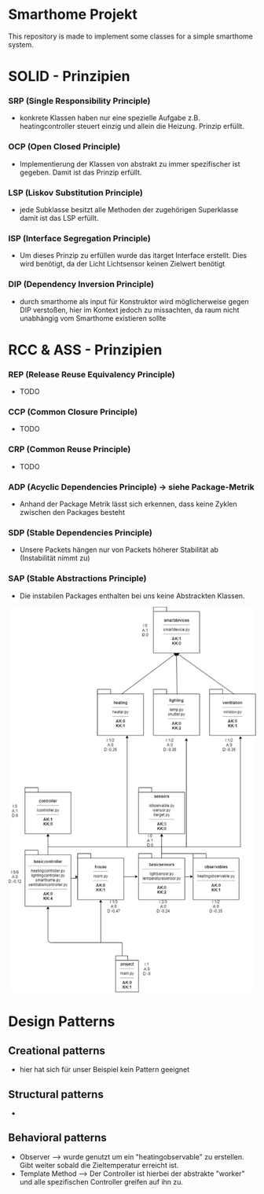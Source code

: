# Smarthome Projekt
This repository is made to implement some classes for a simple smarthome system.

# SOLID - Prinzipien
### SRP (Single Responsibility Principle)
* konkrete Klassen haben nur eine spezielle Aufgabe z.B. heatingcontroller steuert einzig und allein die Heizung. Prinzip erfüllt.
### OCP (Open Closed Principle)
* Implementierung der Klassen von abstrakt zu immer spezifischer ist gegeben. Damit ist das Prinzip erfüllt.
### LSP (Liskov Substitution Principle)
* jede Subklasse besitzt alle Methoden der zugehörigen Superklasse damit ist das LSP erfüllt.
### ISP (Interface Segregation Principle)
* Um dieses Prinzip zu erfüllen wurde das itarget Interface erstellt. Dies wird benötigt, da der Licht Lichtsensor keinen Zielwert benötigt
### DIP (Dependency Inversion Principle)
* durch smarthome als input für Konstruktor wird möglicherweise gegen DIP verstoßen, hier im Kontext jedoch zu missachten, da raum nicht unabhängig vom Smarthome existieren sollte

# RCC & ASS - Prinzipien
### REP (Release Reuse Equivalency Principle)
* TODO

### CCP (Common Closure Principle)
* TODO

### CRP (Common Reuse Principle)
* TODO

### ADP (Acyclic Dependencies Principle) -> siehe Package-Metrik
* Anhand der Package Metrik lässt sich erkennen, dass keine Zyklen zwischen den Packages besteht

### SDP (Stable Dependencies Principle)
* Unsere Packets hängen nur von Packets höherer Stabilität ab (Instabilität nimmt zu)

### SAP (Stable Abstractions Principle)
* Die instabilen Packages enthalten bei uns keine Abstrackten Klassen.

![Paketstruktur mit Metriken](2_Smarthome_Python/packetmetriken.png)


# Design Patterns
## Creational patterns
* hier hat sich für unser Beispiel kein Pattern geeignet

## Structural patterns
* 

## Behavioral patterns
* Observer --> wurde genutzt um ein "heatingobservable" zu erstellen. Gibt weiter sobald die Zieltemperatur erreicht ist.
* Template Method --> Der Controller ist hierbei der abstrakte "worker" und alle spezifischen Controller greifen auf ihn zu.
